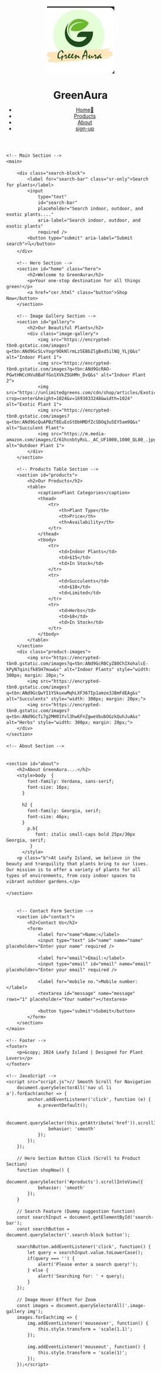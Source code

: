 
<html lang="en">
<head>
    <meta charset="UTF-8">
    <meta name="viewport" content="width=device-width, initial-scale=1.0">
    <meta name="description" content="G - Your Green Companion for Plants & Gardening">
    <title>GreenAura</title>
    <link rel="stylesheet" href="style.css">
</head>
<style>
  /* General Reset */
* {
    margin: 0;
    padding: 0;
    box-sizing: border-box;
}

/* Body and Typography */
body {
    font-family: 'Arial', sans-serif;
    line-height: 1.6;
    background-color: #83b2cf;
    color: #450505;
}

h1, h2, h3 {
    color: #2c3e50;
}

p {
    margin: 10px 0;
}

/* Header Section */
header {
    display: flex;
    justify-content: space-between;
    align-items: center;
    background-color: #329635;
    color: white;
    padding: 10px 20px;
    box-shadow: 0 2px 4px rgba(0, 0, 0, 0.1);
}

header .logo {
    display: flex;
    align-items: center;
}

header .logo img {
    width: 50px;
    margin-right: 10px;
}

header .logo h1 {
    font-size: 1.8rem;
}

nav ul {
    list-style: none;
    display: flex;
}

nav ul li {
    margin-left: 20px;
}

nav ul li a {
    color: rgb(57, 9, 9);
    text-decoration: none;
    font-weight: bold;
    font-size: 1rem;
}

nav ul li a:hover {
    text-decoration: underline;
}

/* Hero Section */
.hero {
    text-align: center;
    background: url('images/hero-bg.jpg') no-repeat center center/cover;
    color: rgb(117, 31, 31);
    padding: 100px 20px;
}

.hero h2 {
    font-size: 2.5rem;
    margin-bottom: 20px;
}

.hero p {
    font-size: 1.2rem;
}

.hero button {
    background-color: #4CAF50;
    color: white;
    border: none;
    padding: 10px 20px;
    cursor: pointer;
    margin-top: 20px;
    font-size: 1rem;
    border-radius: 5px;
}

.hero button:hover {
    background-color: #080e08;
}

/* Table Section */
table {
    width: 80%;
    margin: 20px auto;
    border-collapse: collapse;
    background-color: #fff;
    box-shadow: 0 2px 4px rgba(0, 0, 0, 0.1);
}

caption {
    font-size: 1.5rem;
    margin-bottom: 10px;
    font-weight: bold;
}

th, td {
    padding: 12px;
    text-align: center;
    border: 1px solid #ddd;
}

th {
    background-color: #4CAF50;
    color: white;
}

tr:nth-child(even) {
    background-color: #f9f9f9;
}

/* Contact Form */
form {
    width: 60%;
    margin: 20px auto;
    padding: 20px;
    background: #fff;
    box-shadow: 0 2px 5px rgba(0, 0, 0, 0.1);
    border-radius: 5px;
}

label {
    display: block;
    margin-bottom: 8px;
    font-weight: bold;
}

input, textarea {
    width: 100%;
    padding: 10px;
    margin-bottom: 15px;
    border: 1px solid #ccc;
    border-radius: 5px;
}

input:focus, textarea:focus {
    outline: none;
    border-color: #4CAF50;
}

button[type="submit"] {
    background-color: #4CAF50;
    color: white;
    border: none;
    padding: 10px 20px;
    cursor: pointer;
    font-size: 1rem;
    border-radius: 5px;
}

button[type="submit"]:hover {
    background-color: #388E3C;
}

/* Footer */
footer {
    text-align: center;
    background-color: #2c3e50;
    color: white;
    padding: 10px 0;
    margin-top: 20px;
}

/* Image Gallery Section */
#gallery {
    text-align: center;
    padding: 50px 20px;
    background-color: #e8f5e9;
}

#gallery h2 {
    font-size: 2rem;
    margin-bottom: 30px;
}

.image-gallery {
    display: grid;
    grid-template-columns: repeat(3, 1fr);
    gap: 20px;
}

.image-gallery img {
    width: 100%;
    height: auto;
    border-radius: 8px;
    box-shadow: 0 4px 8px rgba(0, 0, 0, 0.1);
    transition: transform 0.3s ease;
}

.image-gallery img:hover {
    transform: scale(1.05);
}

/* Mobile Responsive Design */
@media (max-width: 768px) {
    header {
        flex-direction: column;
        text-align: center;
    }

    nav ul {
        flex-direction: column;
        margin-top: 10px;
    }

    nav ul li {
        margin: 5px 0;
    }

    .hero h2 {
        font-size: 2rem;
    }

    table {
        font-size: 0.9rem;
    }

    form {
        width: 90%;
    }

    .image-gallery {
        grid-template-columns: 1fr 1fr;
    }
}

@media (max-width: 480px) {
    .hero h2 {
        font-size: 1.8rem;
    }

    .hero p {
        font-size: 1rem;
    }

    .image-gallery {
        grid-template-columns: 1fr;
    }
}
.button {
    display: inline-block;
    padding: 10px 20px;
    font-size: 16px;
    color: white;
    background-color: #4caf50;
    text-decoration: none;
    border-radius: 4px;
    cursor: pointer;
}

.button:hover {
    background-color: #45a049;
}
</style>
<body>
    <!-- Header Section -->
    <header>
        <div class="logo">
            <img src="galogo.jpg"  />
            <h1>GreenAura</h1>
        </div>
        <nav>
            <ul>
                <li><a href="#home">Home🏡</a></li>
                <li><a href="cer.html">Products</a></li>
                <li><a href="about.html">About</a></li>
                <li><a href="signup.html">sign-up</a></li>
            </ul>
        </nav>
    </header>
    
    <!-- Main Section -->
    <main>
        
        <div class="search-block">
            <label for="search-bar" class="sr-only">Search for plants</label>
            <input 
                type="text" 
                id="search-bar" 
                placeholder="Search indoor, outdoor, and exotic plants...." 
                aria-label="Search indoor, outdoor, and exotic plants" 
                required />
            <button type="submit" aria-label="Submit search">🔍</button>
        </div>
       
        <!-- Hero Section -->
        <section id="home" class="hero">
            <h2>Welcome to GreenAura</h2>
            <p>Your one-stop destination for all things green!</p>
            <a href="cer.html" class="button">Shop Now</button>
        </section>

        <!-- Image Gallery Section -->
        <section id="gallery">
            <h2>Our Beautiful Plants</h2>
            <div class="image-gallery">
                <img src="https://encrypted-tbn0.gstatic.com/images?q=tbn:ANd9GcSLvYogr9OkNlrmLz5EBbZlgBxd5ilNQ_YLjQ&s" alt="Indoor Plant 1">
                <img src="https://encrypted-tbn0.gstatic.com/images?q=tbn:ANd9GcRAO-PGwtHNCcHVu8BaFfGo1XVkZ5GHMn_DvQ&s" alt="Indoor Plant 2">
                <img src="https://unlimitedgreens.com/cdn/shop/articles/Exotic_Plants_Blog.png?crop=center&height=1024&v=1693033248&width=1024" alt="Exotic Plant 1">
                <img src="https://encrypted-tbn0.gstatic.com/images?q=tbn:ANd9GcQuAPBzT8EuEoStDbHMDfZcSDOq3u5EY5am9Q&s" alt="Succulent Plant">
                <img src="https://m.media-amazon.com/images/I/61hcnbtyRsL._AC_UF1000,1000_QL80_.jpg" alt="Outdoor Plant 1">
            </div>
        </section>

        <!-- Products Table Section -->
        <section id="products">
            <h2>Our Products</h2>
            <table>
                <caption>Plant Categories</caption>
                <thead>
                    <tr>
                        <th>Plant Type</th>
                        <th>Price</th>
                        <th>Availability</th>
                    </tr>
                </thead>
                <tbody>
                    <tr>
                        <td>Indoor Plants</td>
                        <td>$15</td>
                        <td>In Stock</td>
                    </tr>
                    <tr>
                        <td>Succulents</td>
                        <td>$10</td>
                        <td>Limited</td>
                    </tr>
                    <tr>
                        <td>Herbs</td>
                        <td>$8</td>
                        <td>In Stock</td>
                    </tr>
                </tbody>
            </table>
        </section>
        <div class="product-images">
            <img src="https://encrypted-tbn0.gstatic.com/images?q=tbn:ANd9GcR0CyZ80ChIXohalcE-kPyN7qinifk85H7muw&s" alt="Indoor Plants" style="width: 300px; margin: 20px;">
            <img src="https://encrypted-tbn0.gstatic.com/images?q=tbn:ANd9GcQwYI1YSkuxwMqhLXF367Ip1amze3JBmFdEAg&s" alt="Succulents" style="width: 300px; margin: 20px;">
            <img src="https://encrypted-tbn0.gstatic.com/images?q=tbn:ANd9GcTi7g2MH01Yvl3hw6FnZgweVbubOGzkQuhJuA&s" alt="Herbs" style="width: 300px; margin: 20px;">
        </div>
    </section>
    
    <!-- About Section -->
     
   
    <section id="about">
        <h2>About GreenAura....</h2>
        <style>body  {
            font-family: Verdana, sans-serif;
            font-size: 16px;
          }
          
          h2 {
            font-family: Georgia, serif;
            font-size: 46px;  
          }
            p.b{
               font: italic small-caps bold 25px/30px Georgia, serif;
             }
          </style>
        <p class="b">At Leafy Island, we believe in the beauty and tranquility that plants bring to our lives. Our mission is to offer a variety of plants for all types of environments, from cozy indoor spaces to vibrant outdoor gardens.</p>
        
    </section>
    
    
        <!-- Contact Form Section -->
        <section id="contact">
            <h2>Contact Us</h2>
            <form>
                <label for="name">Name:</label>
                <input type="text" id="name" name="name" placeholder="Enter your name" required />

                <label for="email">Email:</label>
                <input type="email" id="email" name="email" placeholder="Enter your email" required />

                <label for="mobile no.">Mobile number:</label>
                <textarea id="message" name="message" rows="1" placeholder="Your number"></textarea>

                <button type="submit">Submit</button>
            </form>
        </section>
    </main>

    <!-- Footer -->
    <footer>
        <p>&copy; 2024 Leafy Island | Designed for Plant Lovers</p>
    </footer>

    <!-- JavaScript -->
    <script src="script.js">// Smooth Scroll for Navigation
        document.querySelectorAll('nav ul li a').forEach(anchor => {
            anchor.addEventListener('click', function (e) {
                e.preventDefault();
        
                document.querySelector(this.getAttribute('href')).scrollIntoView({
                    behavior: 'smooth'
                });
            });
        });
        
        // Hero Section Button Click (Scroll to Product Section)
        function shopNow() {
            document.querySelector('#products').scrollIntoView({
                behavior: 'smooth'
            });
        }
        
        // Search Feature (Dummy suggestion function)
        const searchInput = document.getElementById('search-bar');
        const searchButton = document.querySelector('.search-block button');
        
        searchButton.addEventListener('click', function() {
            let query = searchInput.value.toLowerCase();
            if(query === '') {
                alert('Please enter a search query!');
            } else {
                alert('Searching for: ' + query);
            }
        });
        
        // Image Hover Effect for Zoom
        const images = document.querySelectorAll('.image-gallery img');
        images.forEach(img => {
            img.addEventListener('mouseover', function() {
                this.style.transform = 'scale(1.1)';
            });
        
            img.addEventListener('mouseout', function() {
                this.style.transform = 'scale(1)';
            });
        });</script>
</body>
</html>
